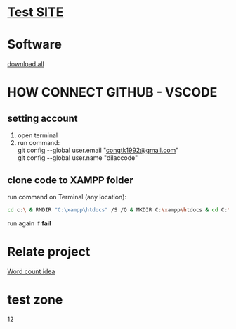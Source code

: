 # [Test SITE](http://localhost/public)
# Software
[download all](https://www.dropbox.com/sh/sqtmrit7bmr8auu/AABm4R-uSwsFZZF2L0ERUahKa?dl=1)
# HOW CONNECT GITHUB - VSCODE
## setting account
1. open terminal
2. run command:<br>
git config --global user.email "congtk1992@gmail.com" <br>
git config --global user.name "dilaccode"
## clone code to XAMPP folder
run command on Terminal (any location):<br>
```bash
cd c:\ & RMDIR "C:\xampp\htdocs" /S /Q & MKDIR C:\xampp\htdocs & cd C:\xampp\htdocs & git clone https://github.com/dilaccode/word.git .
```
run again if **fail**
# Relate project
[Word count idea](https://github.com/quangcongvn/word-count)
# test zone
12